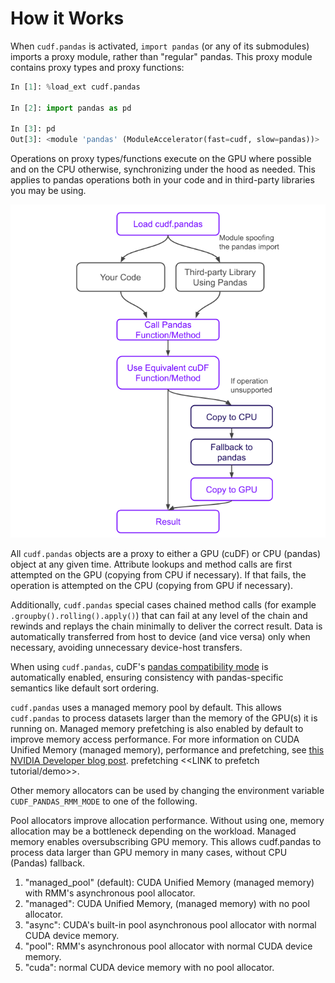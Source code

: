 # How it Works

When `cudf.pandas` is activated, `import pandas` (or any of its
submodules) imports a proxy module, rather than "regular" pandas. This
proxy module contains proxy types and proxy functions:

```python
In [1]: %load_ext cudf.pandas

In [2]: import pandas as pd

In [3]: pd
Out[3]: <module 'pandas' (ModuleAccelerator(fast=cudf, slow=pandas))>
```

Operations on proxy types/functions execute on the GPU where
possible and on the CPU otherwise, synchronizing under the hood as
needed. This applies to pandas operations both in your code and
in third-party libraries you may be using.

![cudf-pandas-execution-flow](../_static/cudf-pandas-execution-flow.png)

All `cudf.pandas` objects are a proxy to either a GPU (cuDF) or CPU
(pandas) object at any given time. Attribute lookups and method calls
are first attempted on the GPU (copying from CPU if necessary).  If
that fails, the operation is attempted on the CPU (copying from GPU if
necessary).

Additionally, `cudf.pandas` special cases chained method calls (for
example `.groupby().rolling().apply()`) that can fail at any level of
the chain and rewinds and replays the chain minimally to deliver the
correct result. Data is automatically transferred from host to device
(and vice versa) only when necessary, avoiding unnecessary device-host
transfers.

When using `cudf.pandas`, cuDF's [pandas compatibility
mode](api.options) is automatically enabled, ensuring consistency with
pandas-specific semantics like default sort ordering.


`cudf.pandas` uses a managed memory pool by default. This allows `cudf.pandas` to process datasets larger than the memory of the GPU(s) it is running on. Managed memory prefetching is also enabled by default to improve memory access performance. For more information on CUDA Unified Memory (managed memory), performance and prefetching, see [this NVIDIA Developer blog post](https://developer.nvidia.com/blog/improving-gpu-memory-oversubscription-performance/).
prefetching <<LINK to prefetch tutorial/demo>>.

Other memory allocators can be used by changing the environment
variable `CUDF_PANDAS_RMM_MODE` to one of the following.

Pool allocators improve allocation performance. Without using one, memory 
allocation may be a bottleneck depending on the workload. Managed memory
enables oversubscribing GPU memory. This allows cudf.pandas to process 
data larger than GPU memory in many cases, without CPU (Pandas) fallback.

1. "managed_pool" (default): CUDA Unified Memory (managed memory) with RMM's asynchronous pool allocator.
2. "managed": CUDA Unified Memory, (managed memory) with no pool allocator.
3. "async": CUDA's built-in pool asynchronous pool allocator with normal CUDA device memory. 
4. "pool": RMM's asynchronous pool allocator with normal CUDA device memory.
5. "cuda": normal CUDA device memory with no pool allocator.
